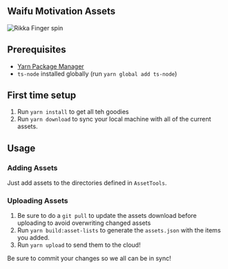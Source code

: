 Waifu Motivation Assets
---

![Rikka Finger spin](https://waifu.assets.unthrottled.io/visuals/rikka-spin.gif)

## Prerequisites

- [Yarn Package Manager](https://classic.yarnpkg.com/en/docs/install/#debian-stable)
- `ts-node` installed globally (run `yarn global add ts-node`)


## First time setup

1. Run `yarn install` to get all teh goodies
1. Run `yarn download` to sync your local machine with all of the current assets.

## Usage

### Adding Assets

Just add assets to the directories defined in `AssetTools`.
 
### Uploading Assets

1. Be sure to do a `git pull` to update the assets download before uploading to avoid overwriting changed assets
1. Run `yarn build:asset-lists` to generate the `assets.json` with the items you added.
1. Run `yarn upload` to send them to the cloud!


Be sure to commit your changes so we all can be in sync!
